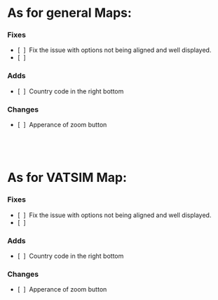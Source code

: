 # As for general Maps:                  &nbsp;
### Fixes
- [&nbsp;&nbsp;] &nbsp;Fix the issue with options not being aligned and well displayed.
- [&nbsp;&nbsp;]

### Adds

- [&nbsp;&nbsp;] &nbsp;Country code in the right bottom

### Changes
- [&nbsp;&nbsp;] &nbsp;Apperance of zoom button

#
&nbsp;
# As for VATSIM Map:
### Fixes
- [&nbsp;&nbsp;] &nbsp;Fix the issue with options not being aligned and well displayed.
- [&nbsp;&nbsp;]

### Adds

- [&nbsp;&nbsp;] &nbsp;Country code in the right bottom

### Changes
- [&nbsp;&nbsp;] &nbsp;Apperance of zoom button